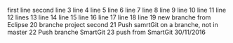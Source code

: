 first line
second  line
3 line
4 line
5 line
6 line
7 line
8 line
9 line
10 line
11 line
12 lines
13 line
14 line
15 line
16 line
17 line
18 line
19 new branche from Eclipse
20 branche project second
21 Push samrtGit on a branche, not in master
22 Push branche SmartGit
23 push from SmartGit 30/11/2016